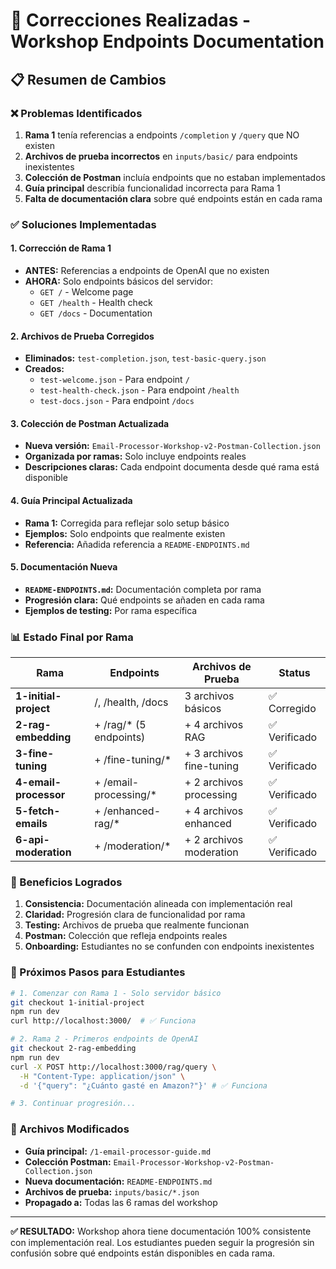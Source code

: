 # 🔧 Correcciones Realizadas - Workshop Endpoints Documentation

## 📋 Resumen de Cambios

### ❌ Problemas Identificados
1. **Rama 1** tenía referencias a endpoints `/completion` y `/query` que NO existen
2. **Archivos de prueba incorrectos** en `inputs/basic/` para endpoints inexistentes  
3. **Colección de Postman** incluía endpoints que no estaban implementados
4. **Guía principal** describía funcionalidad incorrecta para Rama 1
5. **Falta de documentación clara** sobre qué endpoints están en cada rama

### ✅ Soluciones Implementadas

#### 1. **Corrección de Rama 1**
- **ANTES:** Referencias a endpoints de OpenAI que no existen
- **AHORA:** Solo endpoints básicos del servidor:
  - `GET /` - Welcome page  
  - `GET /health` - Health check
  - `GET /docs` - Documentation

#### 2. **Archivos de Prueba Corregidos**
- **Eliminados:** `test-completion.json`, `test-basic-query.json`
- **Creados:** 
  - `test-welcome.json` - Para endpoint `/`
  - `test-health-check.json` - Para endpoint `/health`  
  - `test-docs.json` - Para endpoint `/docs`

#### 3. **Colección de Postman Actualizada**
- **Nueva versión:** `Email-Processor-Workshop-v2-Postman-Collection.json`
- **Organizada por ramas:** Solo incluye endpoints reales
- **Descripciones claras:** Cada endpoint documenta desde qué rama está disponible

#### 4. **Guía Principal Actualizada**
- **Rama 1:** Corregida para reflejar solo setup básico
- **Ejemplos:** Solo endpoints que realmente existen
- **Referencia:** Añadida referencia a `README-ENDPOINTS.md`

#### 5. **Documentación Nueva**
- **`README-ENDPOINTS.md`:** Documentación completa por rama
- **Progresión clara:** Qué endpoints se añaden en cada rama
- **Ejemplos de testing:** Por rama específica

### 📊 Estado Final por Rama

| Rama | Endpoints | Archivos de Prueba | Status |
|------|-----------|-------------------|---------|
| **1-initial-project** | /, /health, /docs | 3 archivos básicos | ✅ Corregido |
| **2-rag-embedding** | + /rag/* (5 endpoints) | + 4 archivos RAG | ✅ Verificado |  
| **3-fine-tuning** | + /fine-tuning/* | + 3 archivos fine-tuning | ✅ Verificado |
| **4-email-processor** | + /email-processing/* | + 2 archivos processing | ✅ Verificado |
| **5-fetch-emails** | + /enhanced-rag/* | + 4 archivos enhanced | ✅ Verificado |
| **6-api-moderation** | + /moderation/* | + 2 archivos moderation | ✅ Verificado |

### 🎯 Beneficios Logrados

1. **Consistencia:** Documentación alineada con implementación real
2. **Claridad:** Progresión clara de funcionalidad por rama  
3. **Testing:** Archivos de prueba que realmente funcionan
4. **Postman:** Colección que refleja endpoints reales
5. **Onboarding:** Estudiantes no se confunden con endpoints inexistentes

### 🚀 Próximos Pasos para Estudiantes

```bash
# 1. Comenzar con Rama 1 - Solo servidor básico
git checkout 1-initial-project  
npm run dev
curl http://localhost:3000/  # ✅ Funciona

# 2. Rama 2 - Primeros endpoints de OpenAI  
git checkout 2-rag-embedding
npm run dev
curl -X POST http://localhost:3000/rag/query \
  -H "Content-Type: application/json" \
  -d '{"query": "¿Cuánto gasté en Amazon?"}' # ✅ Funciona

# 3. Continuar progresión...
```

### 📝 Archivos Modificados

- **Guía principal:** `/1-email-processor-guide.md`
- **Colección Postman:** `Email-Processor-Workshop-v2-Postman-Collection.json`  
- **Nueva documentación:** `README-ENDPOINTS.md`
- **Archivos de prueba:** `inputs/basic/*.json`
- **Propagado a:** Todas las 6 ramas del workshop

---

**✅ RESULTADO:** Workshop ahora tiene documentación 100% consistente con implementación real. Los estudiantes pueden seguir la progresión sin confusión sobre qué endpoints están disponibles en cada rama.
